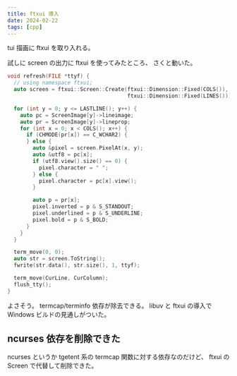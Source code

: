 ```yaml
---
title: ftxui 導入
date: 2024-02-22
tags: [cpp]
---
```


tui 描画に ftxui を取り入れる。

<!-- truncate -->

試しに screen の出力に ftxui を使ってみたところ、
さくと動いた。


```cpp
void refresh(FILE *ttyf) {
  // using namespace ftxui;
  auto screen = ftxui::Screen::Create(ftxui::Dimension::Fixed(COLS()),
                                      ftxui::Dimension::Fixed(LINES()));

  for (int y = 0; y <= LASTLINE(); y++) {
    auto pc = ScreenImage[y]->lineimage;
    auto pr = ScreenImage[y]->lineprop;
    for (int x = 0; x < COLS(); x++) {
      if (CHMODE(pr[x]) == C_WCHAR2) {
      } else {
        auto &pixel = screen.PixelAt(x, y);
        auto &utf8 = pc[x];
        if (utf8.view().size() == 0) {
          pixel.character = " ";
        } else {
          pixel.character = pc[x].view();
        }

        auto p = pr[x];
        pixel.inverted = p & S_STANDOUT;
        pixel.underlined = p & S_UNDERLINE;
        pixel.bold = p & S_BOLD;
      }
    }
  }

  term_move(0, 0);
  auto str = screen.ToString();
  fwrite(str.data(), str.size(), 1, ttyf);

  term_move(CurLine, CurColumn);
  flush_tty();
}
```

よさそう。
termcap/terminfo 依存が除去できる。
libuv と ftxui の導入で Windows ビルドの見通しがついた。

## ncurses 依存を削除できた

ncurses というか tgetent 系の termcap 関数に対する依存なのだけど、
ftxui の Screen で代替して削除できた。

